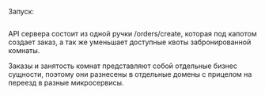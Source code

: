 Запуск: 
```make run
```



API сервера состоит из одной ручки /orders/create, которая под капотом создает заказ, а так же уменьшает доступные квоты забронированной комнаты.

Заказы и занятость комнат представляют собой отдельные бизнес сущности, поэтому они разнесены в отдельные домены с прицелом на переезд в разные микросервисы.



